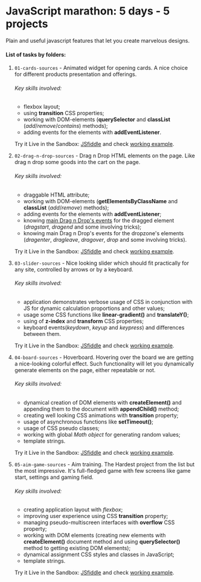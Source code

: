 # JavaScript marathon: 5 days - 5 projects

Plain and useful javascript features that let you create marvelous designs.


#### List of tasks by folders:

1. `01-cards-sources` - Animated widget for opening cards. A nice choice for different products presentation and offerings.    
   ###### Key skills involved:
   * flexbox layout;
   * using **transition** CSS properties;
   * working with DOM-elements (**querySelector** and **classList** (*add*/*remove*/*contains*) methods);
   * adding events for the elements with **addEventListener**. 
   
   Try it Live in the Sandbox: [JSfiddle](https://jsfiddle.net/realkolos/gr5x4dfe/5/)  and check [working example](https://inikolas.github.io/JavaScript-marathon-5-days-5-projects/01-cards-sources/).
2. `02-drag-n-drop-sources` - Drag n Drop HTML elements on the page. Like drag n drop some goods into the cart on the page.
   ###### Key skills involved:
   * draggable HTML attribute;
   * working with DOM-elements (**getElementsByClassName** and **classList** (*add*/*remove*) methods);
   * adding events for the elements with **addEventListener**;
   * knowing [main Drag n Drop's events](https://drive.google.com/file/d/1KYkDDoxPNgEFgpFTgbi4wrCkV3pvG44H/view) for the dragged element (*dragstart*, *dragend* and some involving tricks);
   * knowing main Drag n Drop's events for the dropzone's elements (*dragenter*, *dragleave*, *dragover*, *drop* and some involving tricks).
   
   Try it Live in the Sandbox: [JSfiddle](https://jsfiddle.net/realkolos/9vyrz04a/1/) and check [working example](https://inikolas.github.io/JavaScript-marathon-5-days-5-projects/02-drag-n-drop-sources/).
3. `03-slider-sources` - Nice looking slider which should fit practically for any site, controlled by arrows or by a keyboard.
   ###### Key skills involved:
   * application demonstrates verbose usage of CSS in conjunction with JS for dynamic calculation proportions and other values;
   * usage some CSS functions like **linear-gradient()** and **translateY()**;
   * using of **z-index** and **transform** CSS properties;
   * keyboard events(*keydown*, *keyup* and *keypress*) and differences between them.
   
   Try it Live in the Sandbox: [JSfiddle](https://jsfiddle.net/realkolos/pv43e7c8/2/) and check [working example](https://inikolas.github.io/JavaScript-marathon-5-days-5-projects/03-slider-sources/).
4. `04-board-sources` - Hoverboard. Hovering over the board we are getting a nice-looking colorful effect. Such functionality will let you dynamically generate elements on the page, either repeatable or not.
   ###### Key skills involved:
   * dynamical creation of DOM elements with **createElement()** and appending them to the document with **appendChild()** method;
   * creating well looking CSS animations with **transition** property;
   * usage of asynchronous functions like **setTimeout()**;
   * usage of CSS pseudo classes;
   * working with global *Math object* for generating random values;
   * template strings.

   Try it Live in the Sandbox: [JSfiddle](https://jsfiddle.net/realkolos/64csguq8/1/) and check [working example](https://inikolas.github.io/JavaScript-marathon-5-days-5-projects/04-board-sources/).
 5. `05-aim-game-sources` - Aim training. The Hardest project from the list but the most impressive. It's full-fledged game with few screens like game start, settings and gaming field.
    ###### Key skills involved:
    * creating application layout with *flexbox*;
    * improving user experience using CSS **transition** property;
    * managing pseudo-multiscreen interfaces with **overflow** CSS property; 
    * working with DOM elements (creating new elements with **createElement()** document method and using **querySelector()** method to getting existing DOM elements);
    * dynamical assignment CSS styles and classes in JavaScript;
    * template strings.
 
    Try it Live in the Sandbox: [JSfiddle](https://jsfiddle.net/realkolos/c0mgn19f/2/) and check [working example](https://inikolas.github.io/JavaScript-marathon-5-days-5-projects/05-aim-game-sources/). 